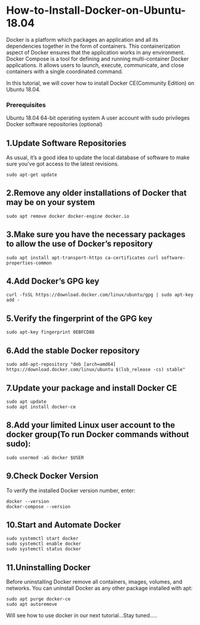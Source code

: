 # How-to-Install-Docker-on-Ubuntu-18.04
Docker is a platform which packages an application and all its dependencies together in the form of containers. This containerization aspect of Docker ensures that the application works in any environment.
Docker Compose is a tool for defining and running multi-container Docker applications. It allows users to launch, execute, communicate, and close containers with a single coordinated command.

In this tutorial, we will cover how to install Docker CE(Community Edition) on Ubuntu 18.04.

### Prerequisites

Ubuntu 18.04 64-bit operating system
A user account with sudo privileges
Docker software repositories (optional)

## 1.Update Software Repositories
As usual, it’s a good idea to update the local database of software to make sure you’ve got access to the latest revisions.

```sudo apt-get update```

## 2.Remove any older installations of Docker that may be on your system

```sudo apt remove docker docker-engine docker.io```

## 3.Make sure you have the necessary packages to allow the use of Docker’s repository

```sudo apt install apt-transport-https ca-certificates curl software-properties-common```

## 4.Add Docker’s GPG key

```curl -fsSL https://download.docker.com/linux/ubuntu/gpg | sudo apt-key add -```

## 5.Verify the fingerprint of the GPG key

```sudo apt-key fingerprint 0EBFCD88```

## 6.Add the stable Docker repository

```sudo add-apt-repository "deb [arch=amd64] https://download.docker.com/linux/ubuntu $(lsb_release -cs) stable"```

## 7.Update your package and install Docker CE

```
sudo apt update
sudo apt install docker-ce
```

## 8.Add your limited Linux user account to the docker group(To run Docker commands without sudo):

```sudo usermod -aG docker $USER```

## 9.Check Docker Version
To verify the installed Docker version number, enter:

```
docker --version
docker-compose --version
```

## 10.Start and Automate Docker

```
sudo systemctl start docker
sudo systemctl enable docker
sudo systemctl status docker
```

## 11.Uninstalling Docker
Before uninstalling Docker remove all containers, images, volumes, and networks.
You can uninstall Docker as any other package installed with apt:

```
sudo apt purge docker-ce
sudo apt autoremove
```

Will see how to use docker in our next tutorial...Stay tuned.....
